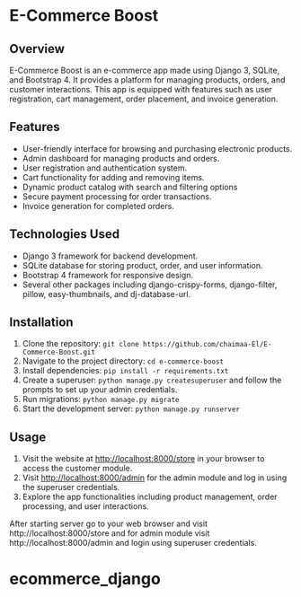 # E-Commerce Boost

## Overview
E-Commerce Boost is an e-commerce app made using Django 3, SQLite, and Bootstrap 4. It provides a platform for managing products, orders, and customer interactions. This app is equipped with features such as user registration, cart management, order placement, and invoice generation.

## Features
- User-friendly interface for browsing and purchasing electronic products.
- Admin dashboard for managing products and orders.
- User registration and authentication system.
- Cart functionality for adding and removing items.
- Dynamic product catalog with search and filtering options
- Secure payment processing for order transactions.
- Invoice generation for completed orders.

## Technologies Used
- Django 3 framework for backend development.
- SQLite database for storing product, order, and user information.
- Bootstrap 4 framework for responsive design.
- Several other packages including django-crispy-forms, django-filter, pillow, easy-thumbnails, and dj-database-url.

## Installation
1. Clone the repository: `git clone https://github.com/chaimaa-El/E-Commerce-Boost.git`
2. Navigate to the project directory: `cd e-commerce-boost`
3. Install dependencies: `pip install -r requirements.txt`
4. Create a superuser: `python manage.py createsuperuser` and follow the prompts to set up your admin credentials.
5. Run migrations: `python manage.py migrate`
6. Start the development server: `python manage.py runserver`

## Usage
1. Visit the website at [http://localhost:8000/store](http://localhost:8000/store) in your browser to access the customer module.
2. Visit [http://localhost:8000/admin](http://localhost:8000/admin) for the admin module and log in using the superuser credentials.
3. Explore the app functionalities including product management, order processing, and user interactions.



After starting server go to your web browser and visit http://localhost:8000/store and for admin module visit http://localhost:8000/admin and login using superuser credentials.
# ecommerce_django
